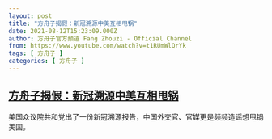 ```yaml
---
layout: post
title: "方舟子揭假：新冠溯源中美互相甩锅"
date: 2021-08-12T15:23:09.000Z
author: 方舟子官方频道 Fang Zhouzi - Official Channel
from: https://www.youtube.com/watch?v=t1RUmWlQrYk
tags: [ 方舟子 ]
categories: [ 方舟子 ]
---
```

<!--1628781789000-->
[方舟子揭假：新冠溯源中美互相甩锅](https://www.youtube.com/watch?v=t1RUmWlQrYk)
------

<div>
美国众议院共和党出了一份新冠溯源报告，中国外交官、官媒更是频频造谣想甩锅美国。
</div>
